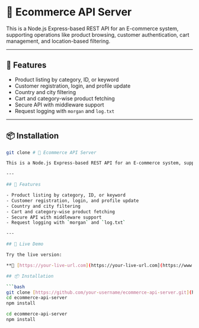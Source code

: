 # 🛒 Ecommerce API Server

This is a Node.js Express-based REST API for an E-commerce system, supporting operations like product browsing, customer authentication, cart management, and location-based filtering.

---

## 🚀 Features

- Product listing by category, ID, or keyword
- Customer registration, login, and profile update
- Country and city filtering
- Cart and category-wise product fetching
- Secure API with middleware support
- Request logging with `morgan` and `log.txt`

---

## 📦 Installation

```bash
git clone # 🛒 Ecommerce API Server

This is a Node.js Express-based REST API for an E-commerce system, supporting operations like product browsing, customer authentication, cart management, and location-based filtering.

---

## 🚀 Features

- Product listing by category, ID, or keyword
- Customer registration, login, and profile update
- Country and city filtering
- Cart and category-wise product fetching
- Secure API with middleware support
- Request logging with `morgan` and `log.txt`

---

## 🚀 Live Demo

Try the live version:

**🔗 [https://your-live-url.com](https://your-live-url.com](https://www.linkedin.com/posts/abdul-fatah-chandio-1b7112322_backenddevelopment-nodejs-expressjs-activity-7320411250511769600-I4a1?utm_source=share&utm_medium=member_desktop&rcm=ACoAAFGHy5sBLzkpiTr8rPeSUXi0ppCMa92e4WE)**  

## 📦 Installation

```bash
git clone [https://github.com/your-username/ecommerce-api-server.git](https://github.com/AbdulFatahChandio/E-Commerce-BackEnd-Aptech)
cd ecommerce-api-server
npm install

cd ecommerce-api-server
npm install
